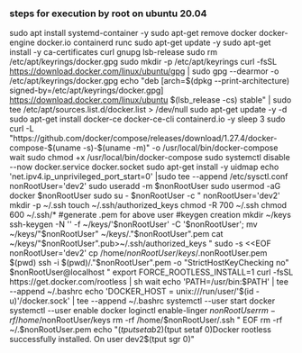 ### steps for execution by root on ubuntu 20.04
sudo apt install systemd-container -y
sudo apt-get remove docker docker-engine docker.io containerd runc
sudo apt-get update -y
sudo apt-get install -y ca-certificates curl gnupg lsb-release
sudo rm /etc/apt/keyrings/docker.gpg
sudo mkdir -p /etc/apt/keyrings
curl -fsSL https://download.docker.com/linux/ubuntu/gpg | sudo gpg --dearmor -o /etc/apt/keyrings/docker.gpg
echo "deb [arch=$(dpkg --print-architecture) signed-by=/etc/apt/keyrings/docker.gpg] https://download.docker.com/linux/ubuntu $(lsb_release -cs) stable" | sudo tee /etc/apt/sources.list.d/docker.list > /dev/null
sudo apt-get update -y -d
sudo apt-get install docker-ce docker-ce-cli containerd.io -y
sleep 3
sudo curl -L "https://github.com/docker/compose/releases/download/1.27.4/docker-compose-$(uname -s)-$(uname -m)" -o /usr/local/bin/docker-compose
wait
sudo chmod +x /usr/local/bin/docker-compose
sudo systemctl disable --now docker.service docker.socket
sudo apt-get install -y uidmap
echo 'net.ipv4.ip_unprivileged_port_start=0' |sudo tee --append /etc/sysctl.conf
nonRootUser='dev2'
sudo useradd -m $nonRootUser
sudo usermod -aG docker $nonRootUser
sudo su - $nonRootUser -c "
    nonRootUser='dev2'
    mkdir -p ~/.ssh
    touch ~/.ssh/authorized_keys
    chmod -R 700 ~/.ssh
    chmod 600 ~/.ssh/*
    #generate .pem for above user
    #keygen creation
    mkdir ~/keys
    ssh-keygen -N '' -f ~/keys/'$nonRootUser' -C '$nonRootUser';
    mv  ~/keys/"$nonRootUser" ~/keys/."$nonRootUser".pem
    cat ~/keys/"$nonRootUser".pub>~/.ssh/authorized_keys
"
sudo -s <<EOF
    nonRootUser='dev2'
    cp /home/$nonRootUser/keys/.$nonRootUser.pem $(pwd)
    ssh -i $(pwd)/."$nonRootUser".pem -o "StrictHostKeyChecking no" $nonRootUser@localhost "
        export FORCE_ROOTLESS_INSTALL=1
        curl -fsSL https://get.docker.com/rootless | sh
        wait
        echo 'PATH=/usr/bin:$PATH' | tee --append  ~/.bashrc
        echo 'DOCKER_HOST = unix:///run/user/'$(id -u)'/docker.sock' | tee --append  ~/.bashrc
        systemctl --user start docker
        systemctl --user enable docker
        loginctl enable-linger $nonRootUser
        rm -rf /home/$nonRootUser/keys
        rm -rf /home/$nonRootUser/.ssh
    "
EOF
rm -rf ~/.$nonRootUser.pem
echo "$(tput setab 2)$(tput setaf 0)Docker rootless successfully installed. On user dev2$(tput sgr 0)"
